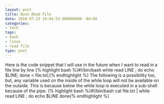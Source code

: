 ```yaml
---
layout: post
title: Bash Read File
date: 2010-07-23 19:04:53.000000000 -04:00
categories:
- tech
tags:
- bash
- linux
- read file
type: post
---
```

Here is the code snippet that I will use in the future when I want to read in a file line by line
{% highlight bash %}#!/bin/bash
while read LINE ; do
    echo $LINE;
done < file.txt;{% endhighlight %}
The following is a possibility too, but, any variable used on the inside of the while loop will not be available on the outside. This is because below the while loop is executed in a sub-shell because of the pipe.
{% highlight bash %}#!/bin/bash
cat file.txt |
while read LINE ; do
    echo $LINE
done{% endhighlight %}
